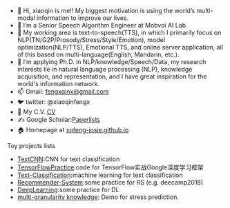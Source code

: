 
- 👋 Hi, xiaoqin is me!! My biggest motivation is using the world’s multi-modal information to improve our lives.
- 🌱 I’m  a Senior Speech Algorithm Engineer at Mobvoi AI Lab.
- 👀  My working area is text-to-speech(TTS), in which I primarily
focus on NLP(TN/G2P/Prosody/Stress/Style/Emotion), model optimization(NLP/TTS), Emotional TTS, and online server application,
all of this based on multi-language(English, Mandarin, etc.).
- 💞️ I’m applying Ph.D. in NLP/knowledge/Speech/Data, my research interests lie in natural language processing (NLP), knowledge acquisition, and representation, and I have great inspiration for the world's information network.
- 📫 Gmail: fengxqinx@gmail.com
- 🐦 twitter: @xiaoqinfengx
- 💬 My C.V. [CV](https://xqfeng-josie.github.io/resume/xiaoqin_cv.pdf)
- ✍️ Google Scholar:[Paperlists](https://scholar.google.com/citations?hl=zh-CN&user=-rW26N0AAAAJ)
- 🏠 Homepage at [xqfeng-josie.github.io](https://xqfeng-josie.github.io/)


Toy projects lists

- [TextCNN](https://github.com/XqFeng-Josie/TextCNN):CNN for text classification
- [TensorFlowPractice](https://github.com/XqFeng-Josie/Tensorflow):code for TensorFlow实战Google深度学习框架
- [Text-Classification](https://github.com/XqFeng-Josie/Text-Classification):machine learning for text classification
- [Recommender-System](https://github.com/XqFeng-Josie/Recommender-System-RS):some practice for RS (e.g. deecamp2018)
- [DeepLearning](https://github.com/XqFeng-Josie/Deep_learning):some practice for DL
- [multi-granularity knowledge](https://xqfeng-josie.github.io/stress/): Demo for stress prediction.







